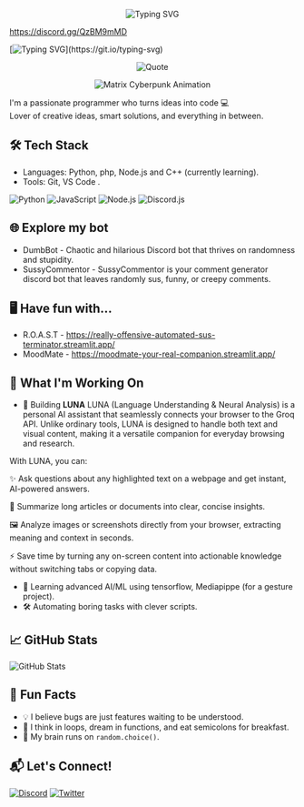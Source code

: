 

<p align="center">
  <img src="https://readme-typing-svg.demolab.com?font=Fira+Code&pause=1000&color=00FF00&center=true&vCenter=true&width=435&lines=Welcome+to+My+Profile" alt="Typing SVG" />
</p>

https://discord.gg/QzBM9mMD

[![Typing SVG](https://readme-typing-svg.demolab.com?font=Fira+Code&pause=1000&width=435&lines=+++++++++++++++++++++I+am+Kavin+a+intermediate+programmer.+.+.+..;I+am+learning+Python%2C+C%2B%2B+and+php.)](https://git.io/typing-svg)

<p

<div align="center">
  <img src="https://quotes-github-readme.vercel.app/api?type=horizontal&theme=tokyonight" alt="Quote" />
</div>

<p align="center">
  <img src="https://media.giphy.com/media/sULKEgDMX8LcI/giphy.gif" alt="Matrix Cyberpunk Animation" />
</p>


I'm a passionate programmer who turns ideas into code 💻  
Lover of creative ideas, smart solutions, and everything in between.


## 🛠️ Tech Stack
- Languages: Python, php, Node.js and C++ (currently learning).
- Tools: Git, VS Code .

![Python](https://img.shields.io/badge/Python-3776AB?style=for-the-badge&logo=python&logoColor=white)
![JavaScript](https://img.shields.io/badge/JavaScript-F7DF1E?style=for-the-badge&logo=javascript&logoColor=black)
![Node.js](https://img.shields.io/badge/Node.js-339933?style=for-the-badge&logo=nodedotjs&logoColor=white)
![Discord.js](https://img.shields.io/badge/Discord.js-5865F2?style=for-the-badge&logo=discord&logoColor=white)

## 🌐 Explore my bot
- DumbBot - Chaotic and hilarious Discord bot that thrives on randomness and stupidity. 
- SussyCommentor - SussyCommentor is your comment generator discord bot that leaves randomly sus, funny, or creepy comments.

## 🖥️ Have fun with... 
- R.O.A.S.T - https://really-offensive-automated-sus-terminator.streamlit.app/
- MoodMate - https://moodmate-your-real-companion.streamlit.app/

## 🚀 What I'm Working On
- 🤖 Building **LUNA** LUNA (Language Understanding & Neural Analysis) is a personal AI assistant that seamlessly connects your browser to the Groq API.
Unlike ordinary tools, LUNA is designed to handle both text and visual content, making it a versatile companion for everyday browsing and research.

With LUNA, you can:

✨ Ask questions about any highlighted text on a webpage and get instant, AI-powered answers.

📰 Summarize long articles or documents into clear, concise insights.

🖼️ Analyze images or screenshots directly from your browser, extracting meaning and context in seconds.

⚡ Save time by turning any on-screen content into actionable knowledge without switching tabs or copying data.
- 🧠 Learning advanced AI/ML using tensorflow, Mediapippe (for a gesture project).
- 🛠️ Automating boring tasks with clever scripts.

## 📈 GitHub Stats
![GitHub Stats](https://github-readme-stats.vercel.app/api?username=KavinEditors&show_icons=true&theme=tokyonight)

## 🎯 Fun Facts
- 💡 I believe bugs are just features waiting to be understood.
- 🤔 I think in loops, dream in functions, and eat semicolons for breakfast.
- 🧠 My brain runs on `random.choice()`.

## 📬 Let's Connect!

[![Discord](https://img.shields.io/badge/Discord-kavin_311-7289DA?style=for-the-badge&logo=discord)](https://discord.com/users/1180531027832217661)
[![Twitter](https://img.shields.io/badge/Twitter-@SpeedKavin311-1DA1F2?style=for-the-badge&logo=twitter)](https://twitter.com/SpeedKavin311)



